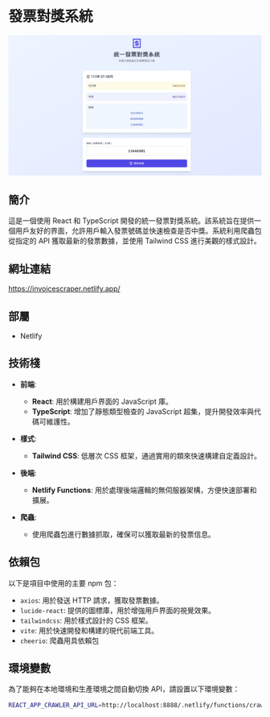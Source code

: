 # 發票對獎系統
![Logo](./public/logo.png)
## 簡介

這是一個使用 React 和 TypeScript 開發的統一發票對獎系統。該系統旨在提供一個用戶友好的界面，允許用戶輸入發票號碼並快速檢查是否中獎。系統利用爬蟲包從指定的 API 獲取最新的發票數據，並使用 Tailwind CSS 進行美觀的樣式設計。

## 網址連結
https://invoicescraper.netlify.app/

## 部屬
- Netlify

## 技術棧

- **前端**: 
  - **React**: 用於構建用戶界面的 JavaScript 庫。
  - **TypeScript**: 增加了靜態類型檢查的 JavaScript 超集，提升開發效率與代碼可維護性。
  
- **樣式**: 
  - **Tailwind CSS**: 低層次 CSS 框架，通過實用的類來快速構建自定義設計。
  
- **後端**: 
  - **Netlify Functions**: 用於處理後端邏輯的無伺服器架構，方便快速部署和擴展。
  
- **爬蟲**: 
  - 使用爬蟲包進行數據抓取，確保可以獲取最新的發票信息。

## 依賴包

以下是項目中使用的主要 npm 包：

- `axios`: 用於發送 HTTP 請求，獲取發票數據。
- `lucide-react`: 提供的圖標庫，用於增強用戶界面的視覺效果。
- `tailwindcss`: 用於樣式設計的 CSS 框架。
- `vite`: 用於快速開發和構建的現代前端工具。
- `cheerio`: 爬蟲用具依賴包

## 環境變數

為了能夠在本地環境和生產環境之間自動切換 API，請設置以下環境變數：

```bash
REACT_APP_CRAWLER_API_URL=http://localhost:8888/.netlify/functions/crawler
